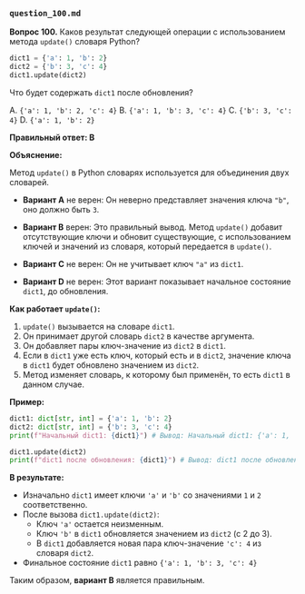 ### `question_100.md`

**Вопрос 100.** Каков результат следующей операции с использованием метода `update()` словаря Python?

```python
dict1 = {'a': 1, 'b': 2}
dict2 = {'b': 3, 'c': 4}
dict1.update(dict2)
```

Что будет содержать `dict1` после обновления?

A. `{'a': 1, 'b': 2, 'c': 4}`
B. `{'a': 1, 'b': 3, 'c': 4}`
C. `{'b': 3, 'c': 4}`
D. `{'a': 1, 'b': 2}`

**Правильный ответ: B**

**Объяснение:**

Метод `update()` в Python словарях используется для объединения двух словарей.

*   **Вариант A** не верен: Он неверно представляет значения ключа `"b"`, оно должно быть `3`.

*   **Вариант B** верен: Это правильный вывод. Метод `update()` добавит отсутствующие ключи и обновит существующие, с использованием ключей и значений из словаря, который передается в `update()`.

*   **Вариант C** не верен: Он не учитывает ключ `"a"` из `dict1`.

*   **Вариант D** не верен: Этот вариант показывает начальное состояние `dict1`, до обновления.

**Как работает `update()`:**

1.  `update()` вызывается на словаре `dict1`.
2.  Он принимает другой словарь `dict2` в качестве аргумента.
3.  Он добавляет пары ключ-значение из `dict2` в `dict1`.
4.  Если в `dict1` уже есть ключ, который есть и в `dict2`, значение ключа в `dict1` будет обновлено значением из `dict2`.
5.  Метод изменяет словарь, к которому был применён, то есть `dict1` в данном случае.

**Пример:**

```python
dict1: dict[str, int] = {'a': 1, 'b': 2}
dict2: dict[str, int] = {'b': 3, 'c': 4}
print(f"Начальный dict1: {dict1}") # Вывод: Начальный dict1: {'a': 1, 'b': 2}

dict1.update(dict2)
print(f"dict1 после обновления: {dict1}") # Вывод: dict1 после обновления: {'a': 1, 'b': 3, 'c': 4}
```

**В результате:**

*   Изначально `dict1` имеет ключи `'a'` и `'b'` со значениями `1` и `2` соответственно.
*  После вызова `dict1.update(dict2)`:
    *   Ключ `'a'` остается неизменным.
    *   Ключ `'b'` в `dict1` обновляется значением из `dict2` (с 2 до 3).
    *   В `dict1` добавляется новая пара ключ-значение `'c': 4` из словаря `dict2`.
*  Финальное состояние `dict1` равно `{'a': 1, 'b': 3, 'c': 4}`

Таким образом, **вариант B** является правильным.
